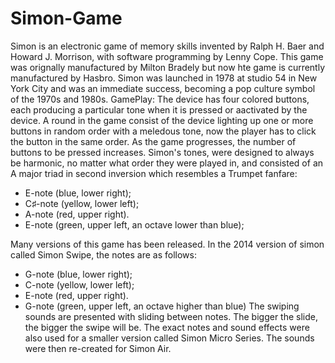 # Simon-Game
Simon is an electronic game of memory skills invented by Ralph H. Baer and Howard J. Morrison, with software programming by Lenny Cope.
This game was orignally manufactured by Milton Bradely but now hte game is currently manufactured by Hasbro. Simon was launched in 1978 at studio 54 in New York City and was an immediate success, becoming a pop culture symbol of the 1970s and 1980s.
GamePlay:
The device has four colored buttons, each producing a particular tone when it is pressed or aactivated by the device. A round in the game consist of the device lighting up one or more buttons in random order with a meledous tone, now the player has to click the button in the same order. As the game progresses, the number of buttons to be pressed increases.
Simon's tones, were designed to always be harmonic, no matter what order they were played in, and consisted of an A major triad in second inversion which resembles a Trumpet fanfare:
 * E-note (blue, lower right);
 * C♯-note (yellow, lower left);
 * A-note (red, upper right).
 * E-note (green, upper left, an octave lower than blue);
 
Many versions of this game has been released.
In the 2014 version of simon called Simon Swipe, the notes are as follows:
*  G-note (blue, lower right);
*  C-note (yellow, lower left);
*  E-note (red, upper right).
*  G-note (green, upper left, an octave higher than blue)
The swiping sounds are presented with sliding between notes. The bigger the slide, the bigger the swipe will be. The exact notes and sound effects were also used for a smaller version called Simon Micro Series. The sounds were then re-created for Simon Air.
